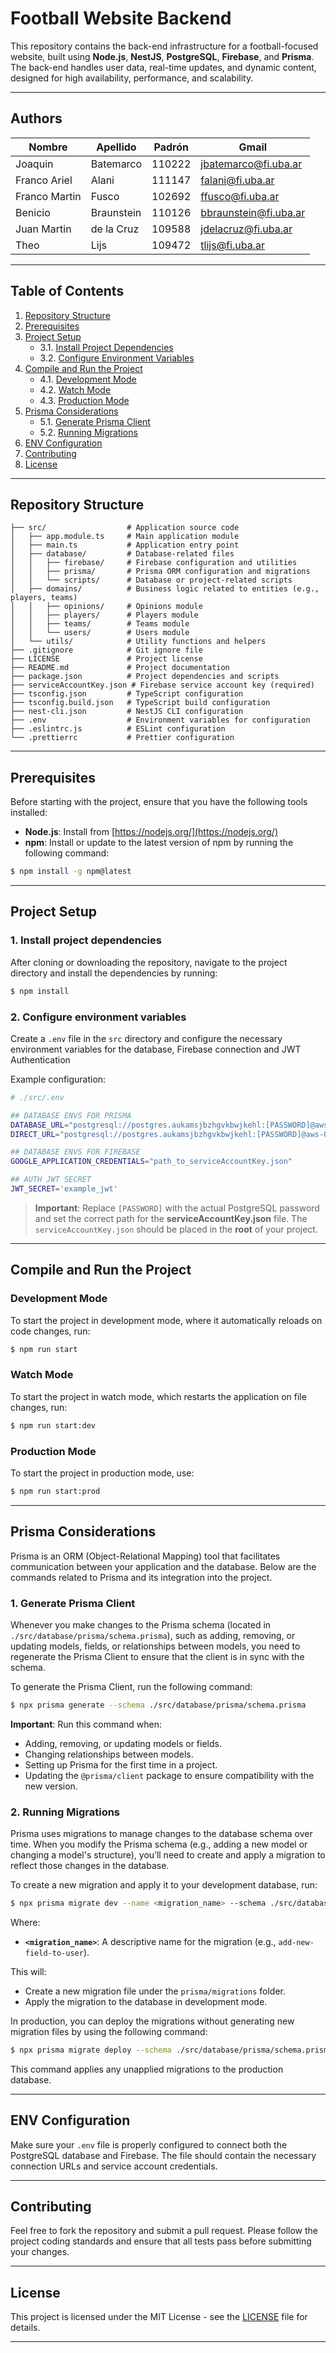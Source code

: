 # Football Website Backend

This repository contains the back-end infrastructure for a football-focused website, built using **Node.js**, **NestJS**, **PostgreSQL**, **Firebase**, and **Prisma**. The back-end handles user data, real-time updates, and dynamic content, designed for high availability, performance, and scalability.

---

## Authors

| Nombre        | Apellido   | Padrón | Gmail                 |
| ------------- | ---------- | ------ | --------------------- |
| Joaquin       | Batemarco  | 110222 | jbatemarco@fi.uba.ar  |
| Franco Ariel  | Alani      | 111147 | falani@fi.uba.ar      |
| Franco Martin | Fusco      | 102692 | ffusco@fi.uba.ar      |
| Benicio       | Braunstein | 110126 | bbraunstein@fi.uba.ar |
| Juan Martin   | de la Cruz | 109588 | jdelacruz@fi.uba.ar   |
| Theo          | Lijs       | 109472 | tlijs@fi.uba.ar       |

---

## Table of Contents

1. [Repository Structure](#repository-structure)
2. [Prerequisites](#prerequisites)
3. [Project Setup](#project-setup)
    - 3.1. [Install Project Dependencies](#install-project-dependencies)
    - 3.2. [Configure Environment Variables](#configure-environment-variables)
4. [Compile and Run the Project](#compile-and-run-the-project)
    - 4.1. [Development Mode](#development-mode)
    - 4.2. [Watch Mode](#watch-mode)
    - 4.3. [Production Mode](#production-mode)
5. [Prisma Considerations](#prisma-considerations)
    - 5.1. [Generate Prisma Client](#generate-prisma-client)
    - 5.2. [Running Migrations](#running-migrations)
6. [ENV Configuration](#env-configuration)
7. [Contributing](#contributing)
8. [License](#license)

---

## Repository Structure

```plaintext
├── src/                  # Application source code
│   ├── app.module.ts     # Main application module
│   ├── main.ts           # Application entry point
│   ├── database/         # Database-related files
│   │   ├── firebase/     # Firebase configuration and utilities
│   │   ├── prisma/       # Prisma ORM configuration and migrations
│   │   └── scripts/      # Database or project-related scripts
│   ├── domains/          # Business logic related to entities (e.g., players, teams)
│   │   ├── opinions/     # Opinions module
│   │   ├── players/      # Players module
│   │   ├── teams/        # Teams module
│   │   └── users/        # Users module
│   └── utils/            # Utility functions and helpers
├── .gitignore            # Git ignore file
├── LICENSE               # Project license
├── README.md             # Project documentation
├── package.json          # Project dependencies and scripts
├── serviceAccountKey.json # Firebase service account key (required)
├── tsconfig.json         # TypeScript configuration
├── tsconfig.build.json   # TypeScript build configuration
├── nest-cli.json         # NestJS CLI configuration
├── .env                  # Environment variables for configuration
├── .eslintrc.js          # ESLint configuration
└── .prettierrc           # Prettier configuration
```

---

## Prerequisites

Before starting with the project, ensure that you have the following tools installed:

-   **Node.js**: Install from [https://nodejs.org/](https://nodejs.org/)
-   **npm**: Install or update to the latest version of npm by running the following command:

```bash
$ npm install -g npm@latest
```

---

## Project Setup

### 1. Install project dependencies

After cloning or downloading the repository, navigate to the project directory and install the dependencies by running:

```bash
$ npm install
```

### 2. Configure environment variables

Create a `.env` file in the `src` directory and configure the necessary environment variables for the database, Firebase connection and JWT Authentication

Example configuration:

```bash
# ./src/.env

## DATABASE ENVS FOR PRISMA
DATABASE_URL="postgresql://postgres.aukamsjbzhgvkbwjkehl:[PASSWORD]@aws-0-sa-east-1.pooler.supabase.com:6543/postgres?pgbouncer=true"
DIRECT_URL="postgresql://postgres.aukamsjbzhgvkbwjkehl:[PASSWORD]@aws-0-sa-east-1.pooler.supabase.com:5432/postgres"

## DATABASE ENVS FOR FIREBASE
GOOGLE_APPLICATION_CREDENTIALS="path_to_serviceAccountKey.json"

## AUTH JWT SECRET
JWT_SECRET='example_jwt'
```

> **Important**: Replace `[PASSWORD]` with the actual PostgreSQL password and set the correct path for the **serviceAccountKey.json** file. The `serviceAccountKey.json` should be placed in the **root** of your project.

---

## Compile and Run the Project

### Development Mode

To start the project in development mode, where it automatically reloads on code changes, run:

```bash
$ npm run start
```

### Watch Mode

To start the project in watch mode, which restarts the application on file changes, run:

```bash
$ npm run start:dev
```

### Production Mode

To start the project in production mode, use:

```bash
$ npm run start:prod
```

---

## Prisma Considerations

Prisma is an ORM (Object-Relational Mapping) tool that facilitates communication between your application and the database. Below are the commands related to Prisma and its integration into the project.

### 1. **Generate Prisma Client**

Whenever you make changes to the Prisma schema (located in `./src/database/prisma/schema.prisma`), such as adding, removing, or updating models, fields, or relationships between models, you need to regenerate the Prisma Client to ensure that the client is in sync with the schema.

To generate the Prisma Client, run the following command:

```bash
$ npx prisma generate --schema ./src/database/prisma/schema.prisma
```

**Important**: Run this command when:

-   Adding, removing, or updating models or fields.
-   Changing relationships between models.
-   Setting up Prisma for the first time in a project.
-   Updating the `@prisma/client` package to ensure compatibility with the new version.

### 2. **Running Migrations**

Prisma uses migrations to manage changes to the database schema over time. When you modify the Prisma schema (e.g., adding a new model or changing a model's structure), you’ll need to create and apply a migration to reflect those changes in the database.

To create a new migration and apply it to your development database, run:

```bash
$ npx prisma migrate dev --name <migration_name> --schema ./src/database/prisma/schema.prisma
```

Where:

-   **`<migration_name>`**: A descriptive name for the migration (e.g., `add-new-field-to-user`).

This will:

-   Create a new migration file under the `prisma/migrations` folder.
-   Apply the migration to the database in development mode.

In production, you can deploy the migrations without generating new migration files by using the following command:

```bash
$ npx prisma migrate deploy --schema ./src/database/prisma/schema.prisma
```

This command applies any unapplied migrations to the production database.

---

## ENV Configuration

Make sure your `.env` file is properly configured to connect both the PostgreSQL database and Firebase. The file should contain the necessary connection URLs and service account credentials.

---

## Contributing

Feel free to fork the repository and submit a pull request. Please follow the project coding standards and ensure that all tests pass before submitting your changes.

---

## License

This project is licensed under the MIT License - see the [LICENSE](LICENSE) file for details.

---
